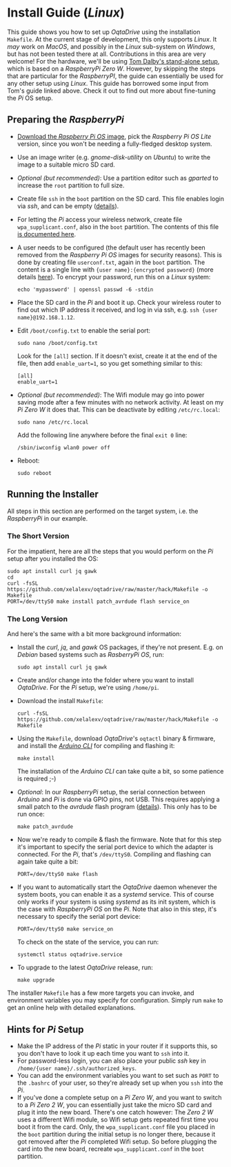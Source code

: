 # Install Guide (*Linux*)

This guide shows you how to set up *OqtaDrive* using the installation `Makefile`. At the current stage of development, this only supports *Linux*. It *may* work on *MacOS*, and possibly in the *Linux* sub-system on *Windows*, but has not been tested there at all. Contributions in this area are very welcome! For the hardware, we'll be using [Tom Dalby's stand-alone setup](https://tomdalby.com/other/oqtadrive.html), which is based on a *RaspberryPi Zero W*. However, by skipping the steps that are particular for the *RaspberryPI*, the guide can essentially be used for any other setup using *Linux*. This guide has borrowed some input from Tom's guide linked above. Check it out to find out more about fine-tuning the *Pi* OS setup.

## Preparing the *RaspberryPi*

- [Download the *Raspberry Pi OS* image](https://www.raspberrypi.org/software/operating-systems/), pick the *Raspberry Pi OS Lite* version, since you won't be needing a fully-fledged desktop system.

- Use an image writer (e.g. *gnome-disk-utility* on *Ubuntu*) to write the image to a suitable micro SD card.

- *Optional (but recommended)*: Use a partition editor such as *gparted* to increase the `root` partition to full size.

- Create file `ssh` in the `boot` partition on the SD card. This file enables login via *ssh*, and can be empty ([details](https://www.raspberrypi.com/documentation/computers/remote-access.html#ssh)).

- For letting the *Pi* access your wireless network, create file `wpa_supplicant.conf`, also in the `boot` partition. The contents of this file [is documented here](https://www.raspberrypi.com/documentation/computers/configuration.html#configuring-networking-2).

- A user needs to be configured (the default user has recently been removed from the *Raspberry Pi OS* images for security reasons). This is done by creating file `userconf.txt`, again in the `boot` partition. The content is a single line with `{user name}:{encrypted password}` (more details [here](https://www.raspberrypi.com/documentation/computers/configuration.html#configuring-a-user)). To encrypt your password, run this on a *Linux* system:

    ```
    echo 'mypassword' | openssl passwd -6 -stdin
    ```

- Place the SD card in the *Pi* and boot it up. Check your wireless router to find out which IP address it received, and log in via ssh, e.g. `ssh {user name}@192.168.1.12`.

- Edit `/boot/config.txt` to enable the serial port:

    `sudo nano /boot/config.txt`

    Look for the `[all]` section. If it doesn't exist, create it at the end of the file, then add `enable_uart=1`, so you get something similar to this:

    ```
    [all]
    enable_uart=1
    ```

- *Optional (but recommended)*: The Wifi module may go into power saving mode after a few minutes with no network activity. At least on my *Pi Zero W* it does that. This can be deactivate by editing `/etc/rc.local`:

    `sudo nano /etc/rc.local`

    Add the following line anywhere before the final `exit 0` line:
    ```
    /sbin/iwconfig wlan0 power off
    ```

- Reboot:

    `sudo reboot`

## Running the Installer
All steps in this section are performed on the target system, i.e. the *RaspberryPi* in our example.

### The Short Version
For the impatient, here are all the steps that you would perform on the *Pi* setup after you installed the OS:

```
sudo apt install curl jq gawk
cd
curl -fsSL https://github.com/xelalexv/oqtadrive/raw/master/hack/Makefile -o Makefile
PORT=/dev/ttyS0 make install patch_avrdude flash service_on
```

### The Long Version
And here's the same with a bit more background information:

- Install the *curl*, *jq*, and *gawk* OS packages, if they're not present. E.g. on *Debian* based systems such as *RasberryPi OS*, run:

    `sudo apt install curl jq gawk`

- Create and/or change into the folder where you want to install *OqtaDrive*. For the *Pi* setup, we're using `/home/pi`.

- Download the install `Makefile`:

    `curl -fsSL https://github.com/xelalexv/oqtadrive/raw/master/hack/Makefile -o Makefile`

- Using the `Makefile`, download *OqtaDrive*'s `oqtactl` binary & firmware, and install the [*Arduino CLI*](https://github.com/arduino/arduino-cli) for compiling and flashing it:

    `make install`

    The installation of the *Arduino CLI* can take quite a bit, so some patience is required ;-)

- *Optional*: In our *RaspberryPi* setup, the serial connection between *Arduino* and *Pi* is done via GPIO pins, not USB. This requires applying a small patch to the *avrdude* flash program ([details](https://siytek.com/raspberry-pi-gpio-arduino/)). This only has to be run once: 

    `make patch_avrdude`

- Now we're ready to compile & flash the firmware. Note that for this step it's important to specify the serial port device to which the adapter is connected. For the *Pi*, that's `/dev/ttyS0`. Compiling and flashing can again take quite a bit:

    `PORT=/dev/ttyS0 make flash`

- If you want to automatically start the *OqtaDrive* daemon whenever the system boots, you can enable it as a *systemd* service. This of course only works if your system is using *systemd* as its init system, which is the case with *RaspberryPi OS* on the *Pi*. Note that also in this step, it's necessary to specify the serial port device:

    `PORT=/dev/ttyS0 make service_on`

    To check on the state of the service, you can run:

    `systemctl status oqtadrive.service`

- To upgrade to the latest *OqtaDrive* release, run:

    `make upgrade`

The installer `Makefile` has a few more targets you can invoke, and environment variables you may specify for configuration. Simply run `make` to get an online help with detailed explanations.

## Hints for *Pi* Setup

- Make the IP address of the *Pi* static in your router if it supports this, so you don't have to look it up each time you want to `ssh` into it.
- For password-less login, you can also place your public *ssh* key in `/home/{user name}/.ssh/authorized_keys`.
- You can add the environment variables you want to set such as `PORT` to the `.bashrc` of your user, so they're already set up when you `ssh` into the *Pi*.
- If you've done a complete setup on a *Pi Zero W*, and you want to switch to a *Pi Zero 2 W*, you can essentially just take the micro SD card and plug it into the new board. There's one catch however: The *Zero 2 W* uses a different Wifi module, so Wifi setup gets repeated first time you boot it from the card. Only, the `wpa_supplicant.conf` file you placed in the `boot` partition during the initial setup is no longer there, because it got removed after the *Pi* completed Wifi setup. So before plugging the card into the new board, recreate `wpa_supplicant.conf` in the `boot` partition.
